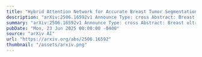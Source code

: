 ```yaml
---
title: "Hybrid Attention Network for Accurate Breast Tumor Segmentation in Ultrasound Images"
description: "arXiv:2506.16592v1 Announce Type: cross Abstract: Breast ultrasound imaging is a valuable tool for early breast cancer detection, but automated tumor segmentation is challenging due to inherent noise, variations in scale of lesions, and fuzzy boundaries. To address these challenges, we propose a novel hybrid attention-based network for lesion segmentation. Our proposed architecture integrates a pre-trained DenseNet121 in the encoder part for robust feature extraction with a multi-branch attention-enhanced decoder tailored for breast ultrasound images. The bottleneck incorporates Global Spatial Attention (GSA), Position Encoding (PE), and Scaled Dot-Product Attention (SDPA) to learn global context, spatial relationships, and relative positional features. The Spatial Feature Enhancement Block (SFEB) is embedded at skip connections to refine and enhance spatial features, enabling the network to focus more effectively on tumor regions. A hybrid loss function combining Binary Cross-Entropy (BCE) and Jaccard Index loss optimizes both pixel-level accuracy and region-level overlap metrics, enhancing robustness to class imbalance and irregular tumor shapes. Experiments on public datasets demonstrate that our method outperforms existing approaches, highlighting its potential to assist radiologists in early and accurate breast cancer diagnosis."
summary: "arXiv:2506.16592v1 Announce Type: cross Abstract: Breast ultrasound imaging is a valuable tool for early breast cancer detection, but automated tumor segmentation is challenging due to inherent noise, variations in scale of lesions, and fuzzy boundaries. To address these challenges, we propose a novel hybrid attention-based network for lesion segmentation. Our proposed architecture integrates a pre-trained DenseNet121 in the encoder part for robust feature extraction with a multi-branch attention-enhanced decoder tailored for breast ultrasound images. The bottleneck incorporates Global Spatial Attention (GSA), Position Encoding (PE), and Scaled Dot-Product Attention (SDPA) to learn global context, spatial relationships, and relative positional features. The Spatial Feature Enhancement Block (SFEB) is embedded at skip connections to refine and enhance spatial features, enabling the network to focus more effectively on tumor regions. A hybrid loss function combining Binary Cross-Entropy (BCE) and Jaccard Index loss optimizes both pixel-level accuracy and region-level overlap metrics, enhancing robustness to class imbalance and irregular tumor shapes. Experiments on public datasets demonstrate that our method outperforms existing approaches, highlighting its potential to assist radiologists in early and accurate breast cancer diagnosis."
pubDate: "Mon, 23 Jun 2025 00:00:00 -0400"
source: "arXiv AI"
url: "https://arxiv.org/abs/2506.16592"
thumbnail: "/assets/arxiv.png"
---
```


